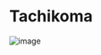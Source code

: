 # Tachikoma
![image](https://github.com/rcmtcristian/tachikoma-conference/assets/20276785/0dd9e47a-1edb-4fd1-a999-d5791d9575f6)
